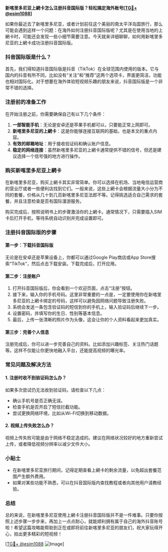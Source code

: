 **新喀里多尼亚上網卡怎么注册抖音国际版？轻松搞定海外账号[[TG💪+ @esim1088](https://t.me/s/esim1088)]**

如果你最近去了新喀里多尼亚，或者计划前往这个美丽的南太平洋岛国旅行，那么可能会遇到这样一个问题：在海外如何注册抖音国际版呢？尤其是在使用当地的上網卡时，可能还会发现一些小细节需要注意。今天就来详细聊聊，如何用新喀里多尼亚的上網卡成功注册抖音国际版。

### 抖音国际版是什么？

首先，我们得知道抖音国际版是抖音（TikTok）在全球范围内使用的版本。它与国内的抖音有所不同，比如没有“关注”和“推荐”这两个选项卡，界面更简洁，功能也相对国际化。对于想要在海外体验短视频乐趣的朋友来说，抖音国际版是一个非常不错的选择。

### 注册前的准备工作

在开始注册之前，你需要确保自己有以下几个条件：

1. **一部智能手机**：无论是安卓还是苹果手机都可以，只要能正常上网即可。
2. **新喀里多尼亚的上網卡**：这是你能够连接互联网的基础，也是本文的重点内容。
3. **有效的邮箱地址**：用于接收验证码和确认账户信息。
4. **稳定的网络连接**：虽然新喀里多尼亚的上網卡通常提供不错的信号，但还是建议选择一个信号强的地方进行操作。

### 购买新喀里多尼亚上網卡

在新喀里多尼亚，购买上網卡其实非常简单。你可以选择在机场、当地电信运营商的营业厅或者一些便利店找到它们。一般来说，这些上網卡会根据流量大小分为不同的套餐，价格从几十到几百新喀里多尼亚法郎不等。记得挑选适合自己需求的套餐，并且注意检查是否有国际漫游服务。

购买完成后，按照说明书上的步骤激活你的上網卡。通常情况下，只需要插入SIM卡后打开手机，等待系统自动识别并完成设置即可。

### 注册抖音国际版的步骤

#### 第一步：下载抖音国际版

无论是在安卓还是苹果设备上，你都可以通过Google Play商店或App Store搜索“TikTok”，然后点击下载安装。下载完成后，打开应用。

#### 第二步：注册账户

1. 打开抖音国际版后，你会看到一个欢迎页面，点击“注册”按钮。
2. 接下来，输入你的手机号码。这里非常重要的一点是，一定要使用你在新喀里多尼亚的上網卡绑定的号码，这样可以避免因网络问题导致注册失败。
3. 系统会发送一条包含验证码的短信到你的手机上，输入验证码后继续下一步。
4. 设置密码，并填写你的生日、性别等基本信息。
5. 最后，上传一张清晰的照片作为头像，这会让你的个人资料看起来更加真实。

#### 第三步：完善个人信息

注册完成后，你可以进一步完善自己的资料。比如添加兴趣标签、关注热门话题等。这样不仅能让你更快地融入平台，还能提高视频的曝光率。

### 常见问题及解决方法

#### 1. 注册时收不到验证码怎么办？
如果多次尝试仍无法收到验证码，请检查以下几点：
- 确认手机号是否正确无误。
- 检查手机是否开启了短信拦截功能。
- 尝试更换网络环境，比如从Wi-Fi切换到移动数据。

#### 2. 视频上传失败怎么办？
视频上传失败可能是由于网络不稳定造成的。建议在网络状况较好的地方重新尝试上传，或者降低视频分辨率以减少文件大小。

### 小贴士

- 在新喀里多尼亚旅行期间，记得定期查看上網卡的剩余流量，以免超出套餐范围产生额外费用。
- 如果对某些功能不熟悉，可以在抖音国际版内查找教程或者向其他用户请教经验。

### 总结

总的来说，在新喀里多尼亚使用上網卡注册抖音国际版并不是一件难事。只要你按照上述步骤一步步来，再加上一点点耐心，就能顺利拥有属于自己的海外抖音账号啦！希望这篇攻略能帮助到正在或即将前往新喀里多尼亚的朋友们，祝大家玩得开心，拍出更多精彩的短视频！

[[TG💪+ @esim1088](https://t.me/s/esim1088) ![Image](https://i.postimg.cc/4NQfJmqS/Snipaste-2025-05-13-00-14-12.png)]